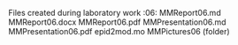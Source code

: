 Files created during laboratory work :06:
MMReport06.md
MMReport06.docx
MMReport06.pdf
MMPresentation06.md
MMPresentation06.pdf
epid2mod.mo
MMPictures06 (folder)
